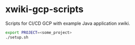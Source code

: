 # xwiki-gcp-scripts
Scripts for CI/CD GCP with example Java application xwiki.

```bash
export PROJECT=<some_project>
./setup.sh
```
